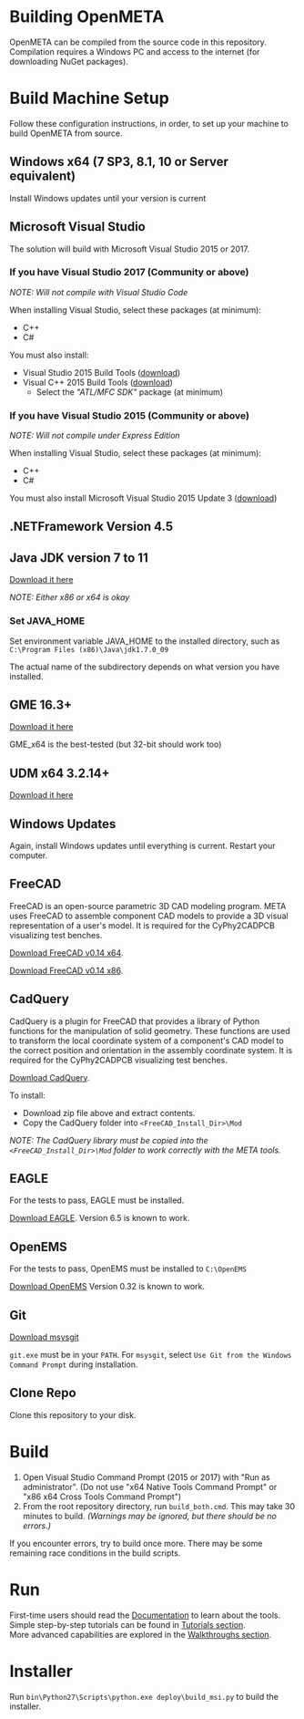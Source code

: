 # Building OpenMETA
OpenMETA can be compiled from the source code in this repository. Compilation requires a Windows PC and access to the internet (for downloading NuGet packages).

# Build Machine Setup
Follow these configuration instructions, in order, to set up your machine to build OpenMETA from source.

## Windows x64 (7 SP3, 8.1, 10 or Server equivalent)
Install Windows updates until your version is current

## Microsoft Visual Studio 
The solution will build with Microsoft Visual Studio 2015 or 2017.

### If you have Visual Studio 2017 (Community or above)
_NOTE: Will not compile with Visual Studio Code_

When installing Visual Studio, select these packages (at minimum):
- C++
- C#

You must also install:
- Visual Studio 2015 Build Tools ([download](https://www.microsoft.com/en-us/download/details.aspx?id=48159))
- Visual C++ 2015 Build Tools ([download](https://my.visualstudio.com/Downloads?q=2015%20build%20tools&wt.mc_id=o~msft~vscom~older-downloads))
  - Select the *"ATL/MFC SDK"* package (at minimum) 

### If you have Visual Studio 2015 (Community or above)
_NOTE: Will not compile under Express Edition_

When installing Visual Studio, select these packages (at minimum):
- C++
- C#

You must also install Microsoft Visual Studio 2015 Update 3
([download](https://www.visualstudio.com/en-us/news/releasenotes/vs2015-update3-vs))

## .NETFramework Version 4.5

## Java JDK version 7 to 11
[Download it here](http://www.oracle.com/technetwork/java/javase/downloads/jdk7-downloads-1880260.html)

_NOTE: Either x86 or x64 is okay_

### Set JAVA_HOME
Set environment variable JAVA_HOME to the installed directory, such as `C:\Program Files (x86)\Java\jdk1.7.0_09`

The actual name of the subdirectory depends on what version you have installed.

## GME 16.3+
[Download it here](https://forge.isis.vanderbilt.edu/gme)

GME_x64 is the best-tested (but 32-bit should work too)

## UDM x64 3.2.14+
[Download it here](http://repo.isis.vanderbilt.edu/UDM/3.2.15/)

## Windows Updates
Again, install Windows updates until everything is current. Restart your computer.

## FreeCAD
FreeCAD is an open-source parametric 3D CAD modeling program. META uses FreeCAD to assemble component CAD models to provide a 3D visual representation of a user's model. It is required for the CyPhy2CADPCB visualizing test benches.

[Download FreeCAD v0.14 x64](http://sourceforge.net/projects/free-cad/files/FreeCAD%20Windows/FreeCAD%200.14/FreeCAD-0.14.3700_x64_setup.exe/download).

[Download FreeCAD v0.14 x86](http://sourceforge.net/projects/free-cad/files/FreeCAD%20Windows/FreeCAD%200.14/FreeCAD%200.14.3700_x86_setup.exe/download).

## CadQuery
CadQuery is a plugin for FreeCAD that provides a library of Python functions for the manipulation of solid geometry. These functions are used to transform the local coordinate system of a component's CAD model to the correct position and orientation in the assembly coordinate system. It is required for the CyPhy2CADPCB visualizing test benches.

[Download CadQuery](https://github.com/jmwright/cadquery-freecad-module/archive/master.zip).

To install:
* Download zip file above and extract contents.
* Copy the CadQuery folder into `<FreeCAD_Install_Dir>\Mod`

_NOTE: The CadQuery library must be copied into the `<FreeCAD_Install_Dir>\Mod` folder to work correctly with the META tools._

## EAGLE

For the tests to pass, EAGLE must be installed.

[Download EAGLE](https://cadsoft.io/). Version 6.5 is known to work.

## OpenEMS

For the tests to pass, OpenEMS must be installed to `C:\OpenEMS`

[Download OpenEMS](http://openems.de/download/win64/) Version 0.32 is known to work.

## Git
[Download msysgit](https://msysgit.github.io/)

`git.exe` must be in your `PATH`. For `msysgit`, select `Use Git from the Windows Command Prompt` during installation.

## Clone Repo
Clone this repository to your disk.

# Build
1. Open Visual Studio Command Prompt (2015 or 2017) with "Run as administrator". (Do not use "x64 Native Tools Command Prompt" or "x86 x64 Cross Tools Command Prompt")
2. From the root repository directory, run `build_both.cmd`. This may take 30 minutes to build. _(Warnings may be ignored, but there should be no errors.)_

If you encounter errors, try to build once more. There may be some remaining race conditions in the build scripts.

# Run
First-time users should read the [Documentation](http://docs.metamorphsoftware.com/doc/introduction/introduction.html) to learn about the tools.  
Simple step-by-step tutorials can be found in [Tutorials section](http://docs.metamorphsoftware.com/doc/tutorials/tutorials.html).  
More advanced capabilities are explored in the [Walkthroughs section](http://docs.metamorphsoftware.com/doc/walkthroughs/walkthroughs.html).  

# Installer
Run `bin\Python27\Scripts\python.exe deploy\build_msi.py` to build the installer.
